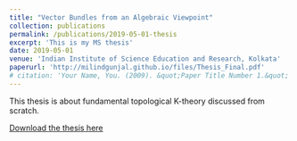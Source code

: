 ```yaml
---
title: "Vector Bundles from an Algebraic Viewpoint"
collection: publications
permalink: /publications/2019-05-01-thesis
excerpt: 'This is my MS thesis'
date: 2019-05-01
venue: 'Indian Institute of Science Education and Research, Kolkata'
paperurl: 'http://milindgunjal.github.io/files/Thesis_Final.pdf'
# citation: 'Your Name, You. (2009). &quot;Paper Title Number 1.&quot; <i>Journal 1</i>. 1(1).'
---
```

This thesis is about fundamental topological K-theory discussed from scratch.

[Download the thesis here](http://milindgunjal.github.io/files/Thesis_Final.pdf)

<!-- Recommended citation: Your Name, You. (2009). "Paper Title Number 1." <i>Journal 1</i>. 1(1). -->
